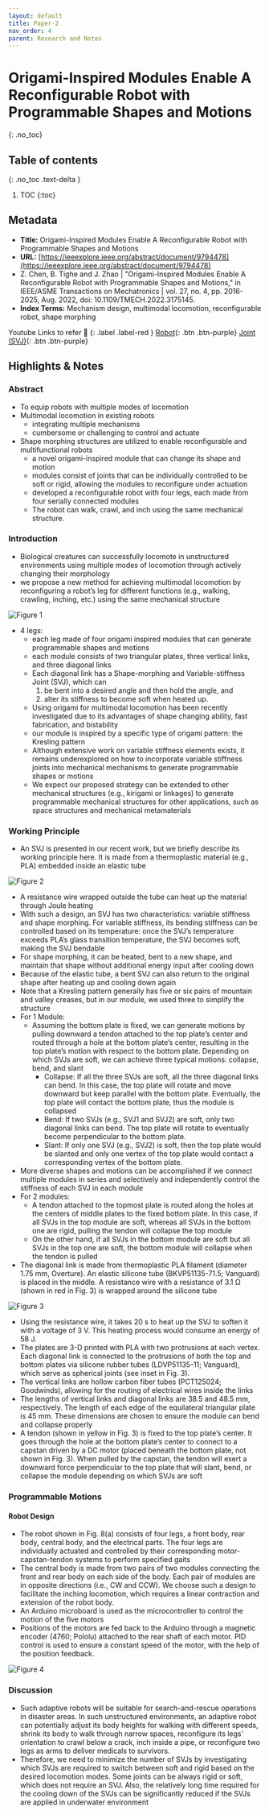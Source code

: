 ```yaml
---
layout: default
title: Paper-2
nav_order: 4
parent: Research and Notes
---
```



# Origami-Inspired Modules Enable A Reconfigurable Robot with Programmable Shapes and Motions
{: .no_toc}

## Table of contents
{: .no_toc .text-delta }

1. TOC
{:toc}


## Metadata

- **Title:** Origami-Inspired Modules Enable A Reconfigurable Robot with Programmable Shapes and Motions
- **URL:** [https://ieeexplore.ieee.org/abstract/document/9794478](https://ieeexplore.ieee.org/abstract/document/9794478)
- Z. Chen, B. Tighe and J. Zhao | "Origami-Inspired Modules Enable A Reconfigurable Robot with Programmable Shapes and Motions," in IEEE/ASME Transactions on Mechatronics | vol. 27, no. 4, pp. 2016-2025, Aug. 2022, doi: 10.1109/TMECH.2022.3175145.
- **Index Terms:** Mechanism design, multimodal locomotion, reconfigurable robot, shape morphing 

Youtube Links to refer 🔽
{: .label .label-red } 
[Robot](https://www.youtube.com/watch?v=sSZaOLFihLM){: .btn .btn-purple} [Joint (SVJ)](https://www.youtube.com/watch?v=HOeQnwz8zmU){: .btn .btn-purple}


## Highlights & Notes

### Abstract

- To equip robots with multiple modes of locomotion
- Multimodal locomotion in existing robots
    - integrating multiple mechanisms 
    - cumbersome or challenging to control and actuate
- Shape morphing structures are utilized to enable reconfigurable and multifunctional robots
    - a novel origami-inspired module that can change its shape and motion
    - modules consist of joints that can be individually controlled to be soft or rigid, allowing the modules to reconfigure under actuation
    - developed a reconfigurable robot with four legs, each made from four serially connected modules
    - The robot can walk, crawl, and inch using the same mechanical structure. 

### Introduction

- Biological creatures can successfully locomote in unstructured environments using multiple modes of locomotion through actively changing their morphology
- we propose a new method for achieving multimodal locomotion by reconfiguring a robot’s leg for different functions (e.g., walking, crawling, inching, etc.) using the same mechanical structure

![Figure 1](https://raw.githubusercontent.com/BioInsperobotics/BIPR/main/assets/images/Papers/paper1_fig1.png)

- 4 legs:
    - each leg made of four origami inspired modules that can generate programmable shapes and motions
    - each module consists of two triangular plates, three vertical links, and three
diagonal links
    - Each diagonal link has a Shape-morphing and Variable-stiffness Joint (SVJ), which can 
        1) be bent into a desired angle and then hold the angle, and 
        2) alter its stiffness to become soft when heated up. 
    - Using origami for multimodal locomotion has been recently investigated due to its advantages of shape changing ability, fast fabrication, and bistability
    - our module is inspired by a specific type of origami pattern: the Kresling pattern
    - Although extensive work on variable stiffness elements exists, it remains underexplored on how to incorporate variable stiffness joints into mechanical mechanisms to generate programmable shapes or motions
    - We expect our proposed strategy can be extended to other mechanical structures (e.g., kirigami or linkages) to generate programmable mechanical structures for other applications, such as space structures and mechanical metamaterials

### Working Principle

- An SVJ is presented in our recent work, but we briefly describe its working principle here. It is made from a thermoplastic material (e.g., PLA) embedded inside an elastic tube

![Figure 2](https://raw.githubusercontent.com/BioInsperobotics/BIPR/main/assets/images/Papers/paper1_fig2.png)

- A resistance wire wrapped outside the tube can heat up the material through Joule heating
- With such a design, an SVJ has two characteristics: variable stiffness and shape morphing. For variable stiffness, its bending stiffness can be controlled based on its temperature: once the SVJ’s temperature exceeds PLA’s glass transition temperature, the SVJ becomes soft, making the SVJ bendable
- For shape morphing, it can be heated, bent to a new shape, and maintain that shape without additional energy input after cooling down
- Because of the
elastic tube, a bent SVJ can also return to the original shape after heating up and cooling down again
- Note that a Kresling pattern generally has five or six pairs of mountain and valley creases, but in our module, we used three to simplify the structure
- For 1 Module:
    - Assuming the bottom plate is fixed, we can generate motions by pulling downward a tendon attached to the top plate’s center and routed through a hole at the bottom plate’s center, resulting in the top plate’s motion with respect to the bottom plate. Depending on which SVJs are soft, we can achieve three typical motions:
collapse, bend, and slant
        - Collapse: If all the three SVJs are soft, all the three diagonal links can bend. In this case, the top plate will rotate and move downward but keep parallel with the bottom plate. Eventually, the top plate will contact the bottom plate, thus the module is collapsed
        - Bend:  If two SVJs (e.g., SVJ1 and SVJ2) are soft, only two diagonal links can bend. The top plate will rotate to eventually become perpendicular to the bottom
plate.
        - Slant: If only one SVJ (e.g., SVJ2) is soft, then the top plate would be slanted and only one vertex of the top plate would contact a corresponding vertex of the bottom plate.
- More diverse shapes and motions can be accomplished if we connect multiple modules in series and selectively and independently control the stiffness of each SVJ in each module
- For 2 modules:
    - A tendon attached to the topmost plate is routed along the holes at the centers of middle plates to the fixed bottom plate. In this case, if all SVJs in the top module are soft, whereas all SVJs in the bottom one are rigid, pulling the
tendon will collapse the top module
    - On the other hand, if all SVJs in the bottom module are soft but all SVJs in the top one are soft, the bottom module will collapse when the tendon is pulled
-  The diagonal link is made from thermoplastic PLA filament (diameter 1.75 mm, Overture). An elastic silicone tube (BKVP51135-71.5; Vanguard) is placed in the middle. A resistance wire with a resistance of 3.1 Ω (shown in red in
Fig. 3) is wrapped around the silicone tube

![Figure 3](https://raw.githubusercontent.com/BioInsperobotics/BIPR/main/assets/images/Papers/paper1_fig3.png)

- Using the resistance wire, it takes 20 s to heat up the SVJ to soften it with a voltage of 3 V. This heating process would consume an energy of 58 J.
- The plates are 3-D printed with PLA with two protrusions at each vertex. Each diagonal link is connected to the protrusions of both the top and bottom plates via silicone rubber tubes (LDVP51135-11; Vanguard), which serve as spherical joints
(see inset in Fig. 3). 
- The vertical links are hollow carbon fiber tubes (PCT125024; Goodwinds), allowing for the routing of electrical wires inside the links
- The lengths of vertical links and diagonal links are 38.5 and 48.5 mm, respectively. The length of each edge of the equilateral triangular plate is 45 mm. These dimensions are chosen to ensure the module can bend and collapse properly
- A tendon (shown in yellow in Fig. 3) is fixed to the top plate’s center. It goes through the hole at the bottom plate’s center to connect to a capstan driven by a DC motor (placed beneath the bottom plate, not shown in Fig. 3). When pulled by the capstan, the tendon will exert a downward force perpendicular to the top plate that will slant, bend, or collapse the module depending on which SVJs are soft

### Programmable Motions

<!-- #### Modeling the Motion
- to be done at PG -->

#### Robot Design
- The robot shown in Fig. 8(a) consists of four legs, a front body, rear body, central body, and the electrical parts. The four legs are individually actuated and controlled by their corresponding motor-capstan-tendon systems to perform specified gaits
- The central body is made from two pairs of two modules connecting the front and rear body on each side of the body. Each pair of modules are in opposite directions (i.e., CW and CCW). We choose such a design to facilitate the inching locomotion, which requires a linear contraction and extension of the robot body.
- An Arduino microboard is used as the microcontroller to control the motion of the five motors 
- Positions of the motors are fed back to the Arduino through a magnetic encoder (4760; Pololu) attached to the rear shaft of each motor. PID control is used to ensure a constant speed of the motor, with the help of the position feedback.

![Figure 4](https://raw.githubusercontent.com/BioInsperobotics/BIPR/main/assets/images/Papers/paper1_fig4.png)

### Discussion
- Such adaptive robots will be suitable for search-and-rescue operations in disaster areas. In such unstructured environments, an adaptive robot can potentially adjust its body heights for walking with different speeds, shrink its body to walk through narrow spaces, reconfigure its legs’ orientation to crawl below a crack, inch inside a pipe, or reconfigure two legs as arms to deliver medicals to survivors.
- Therefore, we need to minimize the number of SVJs by investigating which SVJs are required to switch between soft and rigid based on the desired locomotion modes. Some joints can be always rigid or soft, which does not require an SVJ. Also, the relatively long time required for the cooling down of the SVJs can be significantly reduced if the SVJs are applied in underwater environment

